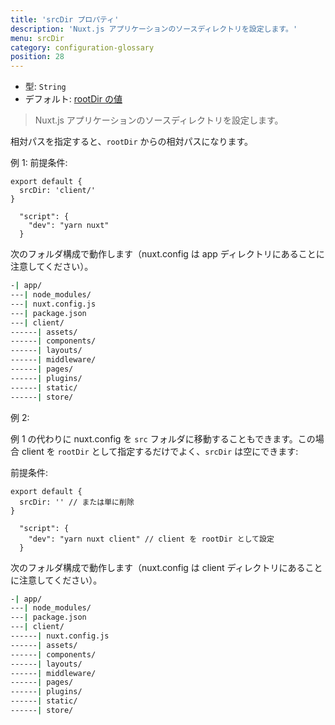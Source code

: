 ```yaml
---
title: 'srcDir プロパティ'
description: 'Nuxt.js アプリケーションのソースディレクトリを設定します。'
menu: srcDir
category: configuration-glossary
position: 28
---
```


- 型: `String`
- デフォルト: [rootDir の値](/docs/2.x/configuration-glossary/configuration-rootdir)

> Nuxt.js アプリケーションのソースディレクトリを設定します。

相対パスを指定すると、`rootDir` からの相対パスになります。

例 1: 前提条件:

```js{}[nuxt.config.js]
export default {
  srcDir: 'client/'
}
```

```js{}[package.json]
  "script": {
    "dev": "yarn nuxt"
  }
```

次のフォルダ構成で動作します（nuxt.config は app ディレクトリにあることに注意してください）。

```bash
-| app/
---| node_modules/
---| nuxt.config.js
---| package.json
---| client/
------| assets/
------| components/
------| layouts/
------| middleware/
------| pages/
------| plugins/
------| static/
------| store/
```

例 2:

例 1 の代わりに nuxt.config を `src` フォルダに移動することもできます。この場合 client を `rootDir` として指定するだけでよく、`srcDir` は空にできます:

前提条件:

```js{}[nuxt.config.js]
export default {
  srcDir: '' // または単に削除
}
```

```js{}[package.json]
  "script": {
    "dev": "yarn nuxt client" // client を rootDir として設定
  }
```

次のフォルダ構成で動作します（nuxt.config は client ディレクトリにあることに注意してください）。

```bash
-| app/
---| node_modules/
---| package.json
---| client/
------| nuxt.config.js
------| assets/
------| components/
------| layouts/
------| middleware/
------| pages/
------| plugins/
------| static/
------| store/
```
